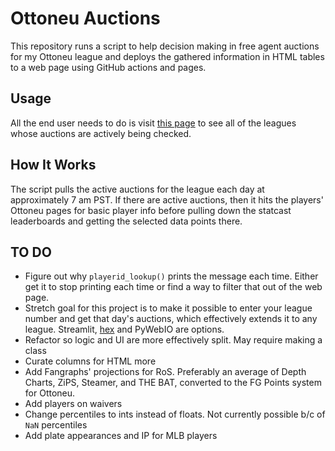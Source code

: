 # Ottoneu Auctions

This repository runs a script to help decision making in free agent auctions for my Ottoneu league and deploys the gathered information in HTML tables to a web page using GitHub actions and pages.

## Usage
All the end user needs to do is visit [this page](https://wfordh.github.io/ottoneu_auctions) to see all of the leagues whose auctions are actively being checked.

## How It Works
The script pulls the active auctions for the league each day at approximately 7 am PST. If there are active auctions, then it hits the players' Ottoneu pages for basic player info before pulling down the statcast leaderboards and getting the selected data points there.

## TO DO
- Figure out why `playerid_lookup()` prints the message each time. Either get it to stop printing each time or find a way to filter that out of the web page.
- Stretch goal for this project is to make it possible to enter your league number and get that day's auctions, which effectively extends it to any league. Streamlit, [hex](https://hex.tech/) and PyWebIO are options.
- Refactor so logic and UI are more effectively split. May require making a class
- Curate columns for HTML more
- Add Fangraphs' projections for RoS. Preferably an average of Depth Charts, ZiPS, Steamer, and THE BAT, converted to the FG Points system for Ottoneu.
- Add players on waivers
- Change percentiles to ints instead of floats. Not currently possible b/c of `NaN` percentiles
- Add plate appearances and IP for MLB players 
